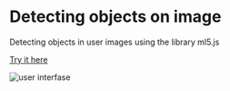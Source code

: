 # Detecting objects on image
Detecting objects in user images using the library ml5.js

[Try it here](https://klltx.github.io/detecting-objects-on-image/)

![user interfase](https://raw.githubusercontent.com/klltx/detecting-objects-on-image/master/src/images/screenshot.jpg)
